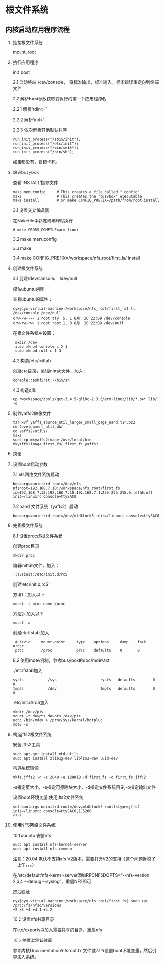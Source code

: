 # 根文件系统

## 内核启动应用程序流程

1.  挂接根文件系统
    
    mount_root
    
2.  执行应用程序
    
    init_post
    
    2.1 启动终端 /dev/console， 将标准输出，标准输入，标准错误重定向到终端文件
    
    2.2 解析boot参数获取要执行的第一个应用程序名
    
    2.2.1 解析‘rdinit=’
    
    2.2.2 解析‘init=’
    
    2.2.3 依次解析其他默认程序
    
    ```
    run_init_process("/sbin/init");
    run_init_process("/etc/init");
    run_init_process("/bin/init");
    run_init_process("/bin/sh");
    ```
    
    如果都没有，报错卡死。
    
3.  编译busybox
    
    查看'INSTALL'指导文件
    
    ```shell
    make menuconfig     # This creates a file called ".config"
    make                # This creates the "busybox" executable
    make install        # or make CONFIG_PREFIX=/path/from/root install
    ```
    
    3.1 设置交叉编译器
    
    在Makefile中指定或编译时执行
    
    ```she
    # make CROSS_COMPILE=arm-linux-
    ```
    
    3.2 make menuconfig
    
    3.3 make
    
    3.4 make CONFIG_PREFIX=/workspace/nfs_root/first_fs/ install
    
4.  创建根文件系统
    
    4.1 创建/dev/console、 /dev/null
    
    模仿ubuntu创建
    
    查看ubuntu的属性：
    
    ```shell
    cyx@cyx-virtual-machine:/workspace/nfs_root/first_fs$ ll /dev/console /dev/null
    crw--w---- 1 root tty  5, 1 8月  20 22:09 /dev/console
    crw-rw-rw- 1 root root 1, 3 8月  20 22:09 /dev/null
    ```
    
    在根文件系统中设置：
    
    ```shell
     mkdir /dev
     sudo mknod console c 5 1
     sudo mknod null c 1 3
    ```
    
    4.2 构造/etc/inittab
    
    创建etc目录，编辑inittab文件，加入：
    
    ```shell
    console::askfirst:-/bin/sh
    ```
    
    4.3 构造c库
    
    ```shell
    cp /workspace/tools/gcc-3.4.5-glibc-2.3.6/arm-linux/lib/*.so* lib/ -d
    ```
    
5.  制作yaffs2映像文件
    
    ```shell
    tar xvf yaffs_source_util_larger_small_page_nand.tar.bz2
    cd Development_util_ok/
    cd yaffs2/utils/
    make
    sudo cp mkyaffs2image /usr/local/bin
    mkyaffs2image first_fs/ first_fs.yaffs2
    ```
    
6.  烧录
    
7.  设置boot启动参数
    
    7.1 nfs网络文件系统启动
    
    ```shell
    bootargs=noinitrd root=/dev/nfs nfsroot=192.168.7.10:/workspace/nfs_root/first_fs ip=192.168.7.12:192.168.7.10:192.168.7.1:255.255.255.0::eth0:off init=/linuxrc console=ttySAC0
    ```
    
    7.2 nand 文件系统（yaffs2）启动
    
    ```shell
    bootargs=noinitrd root=/dev/mtdblock3 init=/linuxrc console=ttySAC0
    ```
    
8.  完善根文件系统
    
    8.1 设置proc虚拟文件系统
    
    创建proc目录
    
    ```shell
    mkdir proc
    ```
    
    编辑inittab文件，加入：
    
    ```shell
    ::sysinit:/etc/init.d/rcS
    ```
    
    创建’etc/init.d/rcS‘
    
    方法1：加入以下
    
    ```shell
    mount -t proc none /proc
    ```
    
    方法2: 加入以下
    
    ```shell
    mount -a
    ```
    
    创建etc/fstab,加入
    
    ```shell
     # devic     mount-point     type    options     dump    fsck    order
     proc        /proc           proc    defaults    0       0
    ```
    
    8.2 使用mdev机制，参考busybox的doc/mdev.txt
    
    ​ /etc/fstab加入
    
    ```shell
    sysfs           /sys                    sysfs   defaults        0               0
    tmpfs           /dev                    tmpfs   defaults        0               0
    ```
    
    ​ etc/init.d/rcS加入
    
    ```shell
    mkdir /dev/pts
    mount -t devpts devpts /dev/pts
    echo /bin/mdev > /proc/sys/kernel/hotplug
    mdev -s
    ```
    
9.  构造jffs2根文件系统
    
    安装 jffs2工具
    
    ```shell
    sudo apt-get install mtd-utils
    sudo apt install zlib1g-dev liblzo2-dev uuid-dev	
    ```
    
    构造系统镜像
    
    ```shell
    mkfs.jffs2 -n -s 2048 -e 128KiB -d first_fs -o first_fs.jffs2
    ```
    
    -s指定页大小，-e指定可擦除块大小，-d指定文件系统目录,-o指定输出文件
    
    设置boot环境变量,使用jffs2文件系统
    
    ```shell
    set bootargs noinitrd root=/dev/mtdblock3 rootfstype=jffs2 init=/linuxrc console=ttySAC0,115200
    save
    ```
    
10. 使用NFS网络文件系统
    
    10.1 ubuntu 安装nfs
    
    ```shell
    sudo apt install nfs-kernel-server
    sudo apt install nfs-common
    ```
    
    注意：20.04 默认不支持nfs V2版本，需要打开V2的支持（这个问题折腾了一上午。。。）
    
    在/etc/default/nfs-kernel-server添加RPCNFSDOPTS="--nfs-version 2,3,4 --debug --syslog"，重启NFS即可
    
    然后验证
    
    ```shell
    cyx@cyx-virtual-machine:/workspace/nfs_root/first_fs$ sudo cat /proc/fs/nfsd/versions
    +2 +3 +4 +4.1 +4.2
    ```
    
    10.2 设置nfs共享目录
    
    在etc/exports中加入需要共享的目录，重启nfs
    
    10.3 单板上测试挂载
    
    参考内核Documentation/nfsroot.txt文件或7.1节设置boot环境变量，然后引导进入系统。

